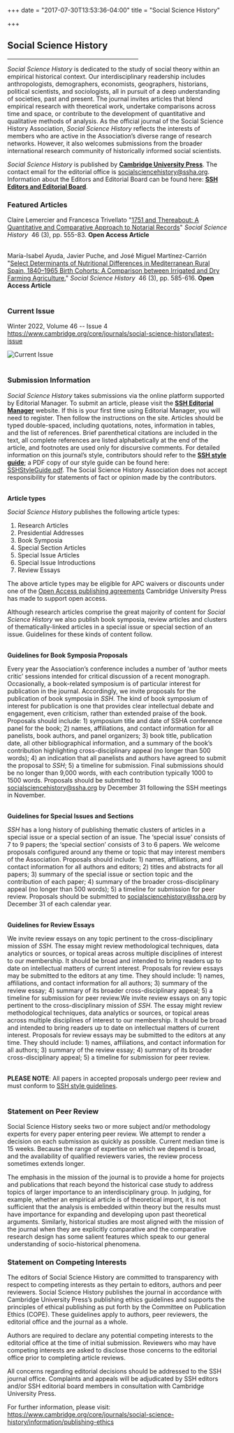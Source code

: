 +++
date = "2017-07-30T13:53:36-04:00"
title = "Social Science History"

+++

## **Social Science History**

<hr width=300; align=left> 

*Social Science History* is dedicated to the study of social theory within an empirical historical context. Our interdisciplinary readership includes anthropologists, demographers, economists, geographers, historians, political scientists, and sociologists, all in pursuit of a deep understanding of societies, past and present. The journal invites articles that blend empirical research with theoretical work, undertake comparisons across time and space, or contribute to the development of quantitative and qualitative methods of analysis. As the official journal of the Social Science History Association, *Social Science History* reflects the interests of members who are active in the Association’s diverse range of research networks. However, it also welcomes submissions from the broader international research community of historically informed social scientists.  

*Social Science History* is published by [**Cambridge University Press**](https://www.cambridge.org/core/journals/social-science-history). The contact email for the editorial office is <socialsciencehistory@ssha.org>. Information about the Editors and Editorial Board can be found here: [**SSH Editors and Editorial Board**](/editors_board/).  


### Featured Articles
  
Claire Lemercier and Francesca Trivellato "[1751 and Thereabout: A Quantitative and Comparative Approach to Notarial Records](https://doi.org/10.1017/ssh.2022.8)" *Social Science History* &nbsp;46 (3), pp. 555-83.  **Open Access Article**  
<br />

 María-Isabel Ayuda, Javier Puche, and José Miguel Martínez-Carrión "[Select Determinants of Nutritional Differences in Mediterranean Rural Spain, 1840–1965 Birth Cohorts: A Comparison between Irrigated and Dry Farming Agriculture.](https://doi.org/10.1017/ssh.2022.11)" *Social Science History* &nbsp;46 (3), pp. 585-616.  **Open Access Article**  
<br />
  
### Current Issue

Winter 2022, Volume 46 -- Issue 4  
https://www.cambridge.org/core/journals/social-science-history/latest-issue  

![Current Issue](/images/SSH_46-4.jpg)  
<br />

### Submission Information

*Social Science History* takes submissions via the online platform supported by Editorial Manager. To submit an article, please visit the [**SSH Editorial Manager**](https://www.editorialmanager.com/ssha/default.aspx) website. If this is your first time using Editorial Manager, you will need to register. Then follow the instructions on the site. Articles should be typed double-spaced, including quotations, notes, information in tables, and the list of references. Brief parenthetical citations are included in the text, all complete references are listed alphabetically at the end of the article, and footnotes are used only for discursive comments. For detailed information on this journal’s style, contributors should refer to the [**SSH style guide**](https://www.cambridge.org/core/journals/social-science-history/information/instructions-contributors); a PDF copy of our style guide can be found here: [SSHStyleGuide.pdf](https://ssha.org/files/SSHStyleGuide.pdf). The Social Science History Association does not accept responsibility for statements of fact or opinion made by the contributors.  
<br />

**Article types**  

<i>Social Science History</i> publishes the following article types:  

1.	Research Articles  
2.	Presidential Addresses  
3.	Book Symposia  
4.	Special Section Articles  
5.	Special Issue Articles  
6.	Special Issue Introductions  
7.	Review Essays  

The above article types may be eligible for APC waivers or discounts under one of the [Open Access publishing agreements](https://www.cambridge.org/core/services/open-access-policies/waivers-discounts) Cambridge University Press has made to support open access.  

Although research articles comprise the great majority of content for <i>Social Science History</i> we also publish book symposia, review articles and clusters of thematically-linked articles in a special issue or special section of an issue. Guidelines for these kinds of content follow.  
<br />

**Guidelines for Book Symposia Proposals**  

Every year the Association’s conference includes a number of ‘author meets critic’ sessions intended for critical discussion of a recent monograph. Occasionally, a book-related symposium is of particular interest for publication in the journal. Accordingly, we invite proposals for the publication of book symposia in <I>SSH</i>. The kind of book symposium of interest for publication is one that provides clear intellectual debate and engagement, even criticism, rather than extended praise of the book. Proposals should include: 1) symposium title and date of SSHA conference panel for the book; 2) names, affiliations, and contact information for all panelists, book authors, and panel organizers; 3) book title, publication date, all other bibliographical information, and a summary of the book’s contribution highlighting cross-disciplinary appeal (no longer than 500 words); 4) an indication that all panelists and authors have agreed to submit the proposal to <i>SSH</i>; 5) a timeline for submission. Final submissions should be no longer than 9,000 words, with each contribution typically 1000 to 1500 words. Proposals should be submitted to <socialsciencehistory@ssha.org> by December 31 following the SSH meetings in November.  
<br />

**Guidelines for Special Issues and Sections**  

<i>SSH</i> has a long history of publishing thematic clusters of articles in a special issue or a special section of an issue. The ‘special issue’ consists of 7 to 9 papers; the ‘special section’ consists of 3 to 6 papers. We welcome proposals configured around any theme or topic that may interest members of the Association. Proposals should include: 1) names, affiliations, and contact information for all authors and editors; 2) titles and abstracts for all papers; 3) summary of the special issue or section topic and the contribution of each paper; 4) summary of the broader cross-disciplinary appeal (no longer than 500 words); 5) a timeline for submission for peer review. Proposals should be submitted to <socialsciencehistory@ssha.org> by December 31 of each calendar year.  
<br />

**Guidelines for Review Essays**  

We invite review essays on any topic pertinent to the cross-disciplinary mission of <i>SSH</i>. The essay might review methodological techniques, data analytics or sources, or topical areas across multiple disciplines of interest to our membership. It should be broad and intended to bring readers up to date on intellectual matters of current interest. Proposals for review essays may be submitted to the editors at any time. They should include: 1) names, affiliations, and contact information for all authors; 3) summary of the review essay; 4) summary of its broader cross-disciplinary appeal; 5) a timeline for submission for peer review.We invite review essays on any topic pertinent to the cross-disciplinary mission of <i>SSH</i>. The essay might review methodological techniques, data analytics or sources, or topical areas across multiple disciplines of interest to our membership. It should be broad and intended to bring readers up to date on intellectual matters of current interest. Proposals for review essays may be submitted to the editors at any time. They should include: 1) names, affiliations, and contact information for all authors; 3) summary of the review essay; 4) summary of its broader cross-disciplinary appeal; 5) a timeline for submission for peer review.  
<br />

**PLEASE NOTE**: All papers in accepted proposals undergo peer review and must conform to [SSH style guidelines](https://ssha.org/files/SSHStyleGuide.pdf).  
<br />

### Statement on Peer Review  

Social Science History seeks two or more subject and/or methodology experts for every paper entering peer review. We attempt to render a decision on each submission as quickly as possible. Current median time is 15 weeks. Because the range of expertise on which we depend is broad, and the availability of qualified reviewers varies, the review process sometimes extends longer.  

The emphasis in the mission of the journal is to provide a home for projects and publications that reach beyond the historical case study to address topics of larger importance to an interdisciplinary group. In judging, for example, whether an empirical article is of theoretical import, it is not sufficient that the analysis is embedded within theory but the results must have importance for expanding and developing upon past theoretical arguments. Similarly, historical studies are most aligned with the mission of the journal when they are explicitly comparative and the comparative research design has some salient features which speak to our general understanding of socio-historical phenomena.  

### Statement on Competing Interests  

The editors of Social Science History are committed to transparency with respect to competing interests as they pertain to editors, authors and peer reviewers. Social Science History publishes the journal in accordance with Cambridge University Press’s publishing ethics guidelines and supports the principles of ethical publishing as put forth by the Committee on Publication Ethics (COPE). These guidelines apply to authors, peer reviewers, the editorial office and the journal as a whole.

Authors are required to declare any potential competing interests to the editorial office at the time of initial submission. Reviewers who may have competing interests are asked to disclose those concerns to the editorial office prior to completing article reviews.

All concerns regarding editorial decisions should be addressed to the SSH journal office. Complaints and appeals will be adjudicated by SSH editors and/or SSH editorial board members in consultation with Cambridge University Press.

For further information, please visit: https://www.cambridge.org/core/journals/social-science-history/information/publishing-ethics  
<br />